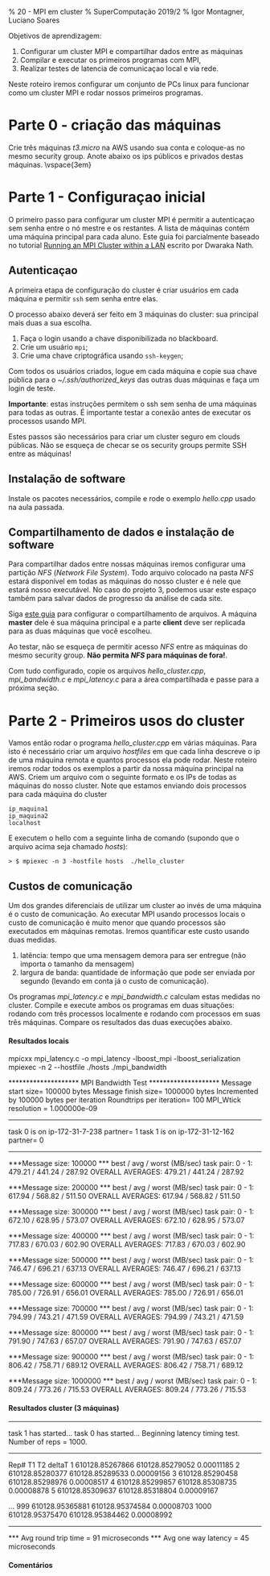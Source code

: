 % 20 - MPI em cluster
% SuperComputação 2019/2
% Igor Montagner, Luciano Soares

Objetivos de aprendizagem:

1. Configurar um cluster MPI e compartilhar dados entre as máquinas
2. Compilar e executar os primeiros programas com MPI, 
3. Realizar testes de latencia de comunicaçao local e via rede.

Neste roteiro iremos configurar um conjunto de PCs linux para funcionar como 
um cluster MPI e rodar nossos primeiros programas. 

# Parte 0 - criação das máquinas

Crie três máquinas *t3.micro* na AWS usando sua conta e coloque-as no mesmo security group. Anote abaixo os ips públicos e privados destas máquinas. \vspace{3em}

# Parte 1 - Configuraçao inicial

O primeiro passo para configurar um cluster MPI é permitir a autenticaçao 
sem senha entre o nó mestre e os restantes. A lista de máquinas contém uma
máquina principal para cada aluno. Este guia foi parcialmente baseado no tutorial
[Running an MPI Cluster within a LAN](http://mpitutorial.com/tutorials/running-an-mpi-cluster-within-a-lan/)
escrito por Dwaraka Nath.

## Autenticaçao

A primeira etapa de configuração do cluster é criar usuários em cada máquina e permitir `ssh` sem senha entre elas. 

O processo abaixo deverá ser feito em 3 máquinas do cluster: sua principal mais duas a sua escolha.

1. Faça o login usando a chave disponibilizada no blackboard. 
2. Crie um usuário `mpi`;
3. Crie uma chave criptográfica usando `ssh-keygen`;

Com todos os usuários criados, logue em cada máquina e copie sua chave pública para o *~/.ssh/authorized_keys* das outras duas máquinas e faça um login de teste. 

**Importante**: estas instruções permitem o ssh sem senha de uma máquinas para todas as outras. É importante testar a conexão antes de executar os processos usando MPI. 

Estes passos são necessários para criar um cluster seguro em clouds públicas. Não se esqueça de checar se os security groups permite SSH entre as máquinas!

## Instalação de software

Instale os pacotes necessários, compile e rode o exemplo *hello.cpp* usado na aula passada. 

## Compartilhamento de dados e instalação de software

Para compartilhar dados entre nossas máquinas iremos configurar uma partição *NFS* (*Network File System*). Todo arquivo colocado na pasta *NFS* estará disponível em todas as máquinas do nosso cluster e é nele que estará nosso executável. No caso do projeto 3, podemos usar este espaço também para salvar dados de progresso da análise de cada site. 

Siga [este guia](http://mpitutorial.com/tutorials/running-an-mpi-cluster-within-a-lan/#step-4-setting-up-nfs) para configurar o compartilhamento de arquivos. A máquina **master** dele é sua máquina principal e a parte **client** deve ser replicada para as duas máquinas que você escolheu.

Ao testar, não se esqueça de permitir acesso *NFS* entre as máquinas do mesmo security group. **Não permita *NFS* para máquinas de fora!**. 

Com tudo configurado, copie os arquivos *hello_cluster.cpp*, *mpi_bandwidth.c* e *mpi_latency.c* para a área compartilhada e passe para a próxima seção. 

# Parte 2 - Primeiros usos do cluster

Vamos então rodar o programa *hello_cluster.cpp* em várias máquinas. Para isto é necessário criar um arquivo *hostfiles* em que cada linha descreve o ip de uma máquina remota e quantos processos ela pode rodar. Neste roteiro iremos rodar todos os exemplos a partir da nossa máquina principal na AWS. Criem um arquivo com o seguinte formato e os IPs de todas as máquinas do nosso cluster. Note que estamos enviando dois processos para cada máquina do cluster

~~~
ip_maquina1
ip_maquina2
localhost
~~~

E executem o hello com a seguinte linha de comando (supondo que o arquivo acima seja chamado *hosts*):

    > $ mpiexec -n 3 -hostfile hosts  ./hello_cluster

## Custos de comunicação

Um dos grandes diferenciais de utilizar um cluster ao invés de uma máquina é o custo de comunicação. Ao executar MPI usando processos locais o custo de comunicação é muito menor que quando processos são executados em máquinas remotas. Iremos quantificar este custo usando duas medidas. 

1. latência: tempo que uma mensagem demora para ser entregue (não importa o tamanho da mensagem)
2. largura de banda: quantidade de informação que pode ser enviada por segundo (levando em conta já o custo de comunicação).

Os programas *mpi_latency.c* e *mpi_bandwidth.c* calculam estas medidas no cluster. Compile e execute ambos os programas em duas situações: rodando com três processos localmente e rodando com processos em suas três máquinas. Compare os resultados das duas execuções abaixo. 


#### Resultados locais
mpicxx mpi_latency.c -o mpi_latency -lboost_mpi -lboost_serialization
mpiexec -n 2 --hostfile ./hosts ./mpi_bandwidth

******************** MPI Bandwidth Test ********************
Message start size= 100000 bytes
Message finish size= 1000000 bytes
Incremented by 100000 bytes per iteration
Roundtrips per iteration= 100
MPI_Wtick resolution = 1.000000e-09
************************************************************
task    0 is on ip-172-31-7-238 partner=   1
task    1 is on ip-172-31-12-162 partner=   0
************************************************************
***Message size:   100000 *** best  /  avg  / worst (MB/sec)
   task pair:    0 -    1:    479.21 / 441.24 / 287.92 
   OVERALL AVERAGES:          479.21 / 441.24 / 287.92 

***Message size:   200000 *** best  /  avg  / worst (MB/sec)
   task pair:    0 -    1:    617.94 / 568.82 / 511.50 
   OVERALL AVERAGES:          617.94 / 568.82 / 511.50 

***Message size:   300000 *** best  /  avg  / worst (MB/sec)
   task pair:    0 -    1:    672.10 / 628.95 / 573.07 
   OVERALL AVERAGES:          672.10 / 628.95 / 573.07 

***Message size:   400000 *** best  /  avg  / worst (MB/sec)
   task pair:    0 -    1:    717.83 / 670.03 / 602.90 
   OVERALL AVERAGES:          717.83 / 670.03 / 602.90 

***Message size:   500000 *** best  /  avg  / worst (MB/sec)
   task pair:    0 -    1:    746.47 / 696.21 / 637.13 
   OVERALL AVERAGES:          746.47 / 696.21 / 637.13 

***Message size:   600000 *** best  /  avg  / worst (MB/sec)
   task pair:    0 -    1:    785.00 / 726.91 / 656.01 
   OVERALL AVERAGES:          785.00 / 726.91 / 656.01 

***Message size:   700000 *** best  /  avg  / worst (MB/sec)
   task pair:    0 -    1:    794.99 / 743.21 / 471.59 
   OVERALL AVERAGES:          794.99 / 743.21 / 471.59 

***Message size:   800000 *** best  /  avg  / worst (MB/sec)
   task pair:    0 -    1:    791.90 / 747.63 / 657.07 
   OVERALL AVERAGES:          791.90 / 747.63 / 657.07 

***Message size:   900000 *** best  /  avg  / worst (MB/sec)
   task pair:    0 -    1:    806.42 / 758.71 / 689.12 
   OVERALL AVERAGES:          806.42 / 758.71 / 689.12 

***Message size:  1000000 *** best  /  avg  / worst (MB/sec)
   task pair:    0 -    1:    809.24 / 773.26 / 715.53 
   OVERALL AVERAGES:          809.24 / 773.26 / 715.53 


#### Resultados cluster (3 máquinas)
--------------------------------------------------------------------------
task 1 has started...
task 0 has started...
Beginning latency timing test. Number of reps = 1000.
***************************************************
Rep#       T1               T2            deltaT
   1  610128.85267866  610128.85279052  0.00011185
   2  610128.85280377  610128.85289533  0.00009156
   3  610128.85290458  610128.85298976  0.00008517
   4  610128.85299857  610128.85308735  0.00008878
   5  610128.85309637  610128.85318804  0.00009167

...
 999  610128.95365881  610128.95374584  0.00008703
1000  610128.95375470  610128.95384462  0.00008992
***************************************************

*** Avg round trip time = 91 microseconds
*** Avg one way latency = 45 microseconds


#### Comentários


